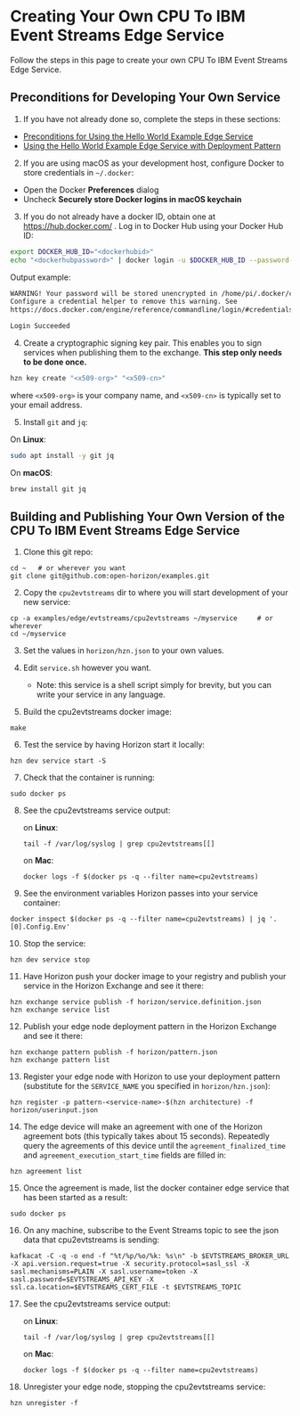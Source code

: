 # Creating Your Own CPU To IBM Event Streams Edge Service

Follow the steps in this page to create your own CPU To IBM Event Streams Edge Service.

## Preconditions for Developing Your Own Service

1. If you have not already done so, complete the steps in these sections:

  - [Preconditions for Using the Hello World Example Edge Service](README.md#preconditions)
  - [Using the Hello World Example Edge Service with Deployment Pattern](README.md#using-cpu2evtstreams-pattern)

2. If you are using macOS as your development host, configure Docker to store credentials in `~/.docker`:

  - Open the Docker **Preferences** dialog
  - Uncheck **Securely store Docker logins in macOS keychain**

3. If you do not already have a docker ID, obtain one at https://hub.docker.com/ . Log in to Docker Hub using your Docker Hub ID:

  ```bash
  export DOCKER_HUB_ID="<dockerhubid>"
  echo "<dockerhubpassword>" | docker login -u $DOCKER_HUB_ID --password-stdin
  ```

  Output example:

  ```bash
  WARNING! Your password will be stored unencrypted in /home/pi/.docker/config.json.
  Configure a credential helper to remove this warning. See
  https://docs.docker.com/engine/reference/commandline/login/#credentials-store

  Login Succeeded
  ```

4. Create a cryptographic signing key pair. This enables you to sign services when publishing them to the exchange. **This step only needs to be done once.**

  ```bash
  hzn key create "<x509-org>" "<x509-cn>"
  ```

  where `<x509-org>` is your company name, and `<x509-cn>` is typically set to your email address.

5. Install `git` and `jq`:

  On **Linux**:

  ```bash
  sudo apt install -y git jq
  ```

  On **macOS**:

  ```bash
  brew install git jq
  ```

## Building and Publishing Your Own Version of the CPU To IBM Event Streams Edge Service


1. Clone this git repo:
```
cd ~   # or wherever you want
git clone git@github.com:open-horizon/examples.git
```

2. Copy the `cpu2evtstreams` dir to where you will start development of your new service:
```
cp -a examples/edge/evtstreams/cpu2evtstreams ~/myservice     # or wherever
cd ~/myservice
```

3. Set the values in `horizon/hzn.json` to your own values.

4. Edit `service.sh` however you want.
    - Note: this service is a shell script simply for brevity, but you can write your service in any language.

5. Build the cpu2evtstreams docker image:
```
make
```

6. Test the service by having Horizon start it locally:
```
hzn dev service start -S
```

7. Check that the container is running:
```
sudo docker ps 
```

8. See the cpu2evtstreams service output:

	on **Linux**:
	```
	tail -f /var/log/syslog | grep cpu2evtstreams[[]
	```

	on **Mac**:
	```
	docker logs -f $(docker ps -q --filter name=cpu2evtstreams)
	``` 

9. See the environment variables Horizon passes into your service container:
```
docker inspect $(docker ps -q --filter name=cpu2evtstreams) | jq '.[0].Config.Env'
```

10. Stop the service:
```
hzn dev service stop
```

11. Have Horizon push your docker image to your registry and publish your service in the Horizon Exchange and see it there:
```
hzn exchange service publish -f horizon/service.definition.json
hzn exchange service list
```

12. Publish your edge node deployment pattern in the Horizon Exchange and see it there:
```
hzn exchange pattern publish -f horizon/pattern.json
hzn exchange pattern list
```

13. Register your edge node with Horizon to use your deployment pattern (substitute <service-name> for the `SERVICE_NAME` you specified in `horizon/hzn.json`):
```
hzn register -p pattern-<service-name>-$(hzn architecture) -f horizon/userinput.json
```

14. The edge device will make an agreement with one of the Horizon agreement bots (this typically takes about 15 seconds). Repeatedly query the agreements of this device until the `agreement_finalized_time` and `agreement_execution_start_time` fields are filled in:
```
hzn agreement list
```

15. Once the agreement is made, list the docker container edge service that has been started as a result:
``` 
sudo docker ps
```

16. On any machine, subscribe to the Event Streams topic to see the json data that cpu2evtstreams is sending:
```
kafkacat -C -q -o end -f "%t/%p/%o/%k: %s\n" -b $EVTSTREAMS_BROKER_URL -X api.version.request=true -X security.protocol=sasl_ssl -X sasl.mechanisms=PLAIN -X sasl.username=token -X sasl.password=$EVTSTREAMS_API_KEY -X ssl.ca.location=$EVTSTREAMS_CERT_FILE -t $EVTSTREAMS_TOPIC
```

17. See the cpu2evtstreams service output:

	on **Linux**:
	```
	tail -f /var/log/syslog | grep cpu2evtstreams[[]
	```

	on **Mac**:
	```
	docker logs -f $(docker ps -q --filter name=cpu2evtstreams)
	``` 

18. Unregister your edge node, stopping the cpu2evtstreams service:
```
hzn unregister -f
```
